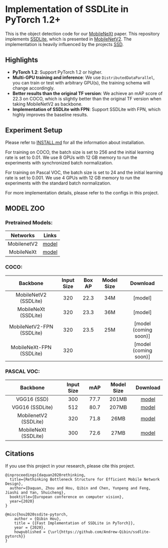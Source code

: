 # Implementation of SSDLite in PyTorch 1.2+ 

This is the object detection code for our [MobileNeXt](https://arxiv.org/pdf/2007.02269.pdf) paper.
This repository implements [SSDLite](https://arxiv.org/abs/1512.02325), which is presented in [MobileNetV2](https://arxiv.org/pdf/1801.04381.pdf). 
The implementation is heavily influenced by the projects [SSD](https://github.com/lufficc/SSD).

## Highlights

- **PyTorch 1.2**: Support PyTorch 1.2 or higher.
- **Multi-GPU training and inference**: We use `DistributedDataParallel`, you can train or test with arbitrary GPU(s), the training schema will change accordingly.
- **Better results than the original TF version**: We achieve an mAP score of 22.3 on COCO, which is slightly better than the original TF version when taking MobileNetV2 as backbone. 
- **Implementation of SSDLite with FPN**: Support SSDLite with FPN, which highly improves the baseline results.

## Experiment Setup

Please refer to [INSTALL.md](https://github.com/Andrew-Qibin/ssdlite-pytorch/blob/master/INSTALL.md) for all the information about installation.

For training on COCO, the batch size is set to 256 and the initial learning rate is set to 0.01. We use 8 GPUs with 12 GB memory to run the experiments
with synchronized batch normalization.

For training on Pascal VOC, the batch size is set to 24 and the initial learning rate is set to 0.001. We use 4 GPUs with 12 GB memory to run the experiments
with the standard batch normalization.

For more implementation details, please refer to the configs in this project.

## MODEL ZOO

### Pretrained Models:
|   Networks   |     Links    | 
| :----------: | :----------: |
|  MobilenetV2 |  [model](https://download.pytorch.org/models/mobilenet_v2-b0353104.pth) |
|  MobileNeXt  |  [model](https://github.com/Andrew-Qibin/ssdlite-pytorch/blob/master/weights/mnext.pth.tar) |

### COCO:

| Backbone                   | Input Size   |       Box AP     | Model Size | Download  |
| :------------------------: | :----------: | :--------------: | :--------: | :-------: |
|  MobileNetV2 (SSDLite)     |     320      |          22.3    | 34M        | [model]   |
|  MobileNeXt (SSDLite)      |     320      |          23.3    | 36M        | [model]   |
|  MobileNetV2-FPN (SSDLite) |     320      |          23.5    | 25M        | [model (coming soon)] |
|  MobileNeXt-FPN (SSDLite)  |     320      |                  |            | [model (coming soon)] |

### PASCAL VOC:

| Backbone               | Input Size  |          mAP         | Model Size | Download  |
| :--------------------: | :----------:|   :--------------:   | :--------: | :-------: |
|  VGG16 (SSD)           |     300     |          77.7        |   201MB    | [model](https://github.com/lufficc/SSD/releases/download/1.2/vgg_ssd300_voc0712.pth)  |
|  VGG16 (SSDLite)       |     512     |          80.7        |   207MB    | [model](https://github.com/lufficc/SSD/releases/download/1.2/vgg_ssd512_voc0712.pth)  |
|  MobilenetV2 (SSDLite) |     320     |          71.8        |   26MB     | [model]() |
|  MobileNeXt (SSDLite)  |     300     |          72.6        |   27MB     | [model]() |



## Citations
If you use this project in your research, please cite this project.

```text
@inproceedings{daquan2020rethinking,
  title={Rethinking Bottleneck Structure for Efficient Mobile Network Design},
  author={Daquan, Zhou and Hou, Qibin and Chen, Yunpeng and Feng, Jiashi and Yan, Shuicheng},
  booktitle={European conference on computer vision},
  year={2020}
}
```

```text
@misc{hou2020ssdite-pytorch,
    author = {Qibin Hou},
    title = {{Fast Implementation of SSDLite in PyTorch}},
    year = {2020},
    howpublished = {\url{https://github.com/Andrew-Qibin/ssdlite-pytorch}}
}
```
